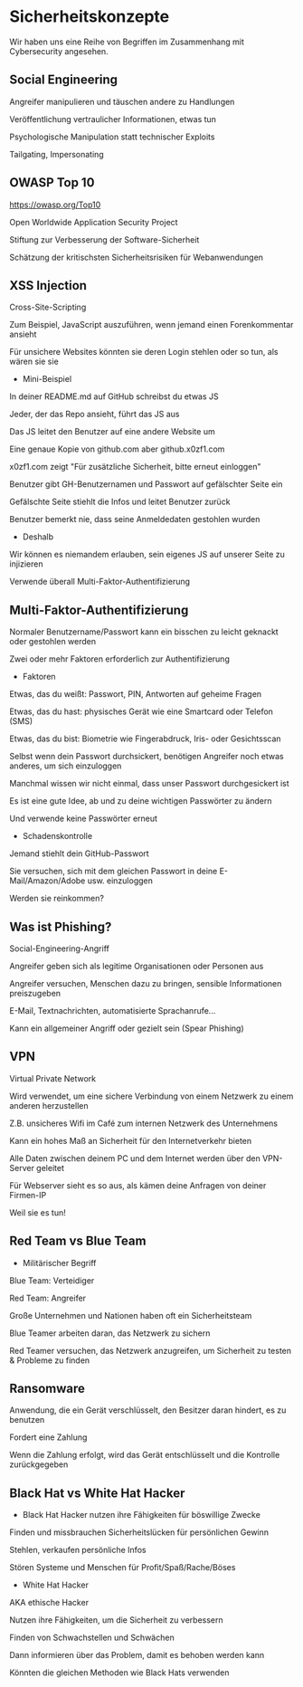 # Sicherheitskonzepte

Wir haben uns eine Reihe von Begriffen im Zusammenhang mit Cybersecurity angesehen.

## Social Engineering

Angreifer manipulieren und täuschen andere zu Handlungen

Veröffentlichung vertraulicher Informationen, etwas tun

Psychologische Manipulation statt technischer Exploits

Tailgating, Impersonating

## OWASP Top 10

https://owasp.org/Top10

Open Worldwide Application Security Project

Stiftung zur Verbesserung der Software-Sicherheit

Schätzung der kritischsten Sicherheitsrisiken für Webanwendungen

## XSS Injection

Cross-Site-Scripting

Zum Beispiel, JavaScript auszuführen, wenn jemand einen Forenkommentar ansieht

Für unsichere Websites könnten sie deren Login stehlen oder so tun, als wären sie sie

- Mini-Beispiel

In deiner README.md auf GitHub schreibst du etwas JS

Jeder, der das Repo ansieht, führt das JS aus

Das JS leitet den Benutzer auf eine andere Website um

Eine genaue Kopie von github.com aber github.x0zf1.com

x0zf1.com zeigt "Für zusätzliche Sicherheit, bitte erneut einloggen"

Benutzer gibt GH-Benutzernamen und Passwort auf gefälschter Seite ein

Gefälschte Seite stiehlt die Infos und leitet Benutzer zurück

Benutzer bemerkt nie, dass seine Anmeldedaten gestohlen wurden

- Deshalb

Wir können es niemandem erlauben, sein eigenes JS auf unserer Seite zu injizieren

Verwende überall Multi-Faktor-Authentifizierung

## Multi-Faktor-Authentifizierung

Normaler Benutzername/Passwort kann ein bisschen zu leicht geknackt oder gestohlen werden

Zwei oder mehr Faktoren erforderlich zur Authentifizierung

- Faktoren
  
Etwas, das du weißt: Passwort, PIN, Antworten auf geheime Fragen

Etwas, das du hast: physisches Gerät wie eine Smartcard oder Telefon (SMS)

Etwas, das du bist: Biometrie wie Fingerabdruck, Iris- oder Gesichtsscan

Selbst wenn dein Passwort durchsickert, benötigen Angreifer noch etwas anderes, um sich einzuloggen

Manchmal wissen wir nicht einmal, dass unser Passwort durchgesickert ist

Es ist eine gute Idee, ab und zu deine wichtigen Passwörter zu ändern

Und verwende keine Passwörter erneut

- Schadenskontrolle

Jemand stiehlt dein GitHub-Passwort

Sie versuchen, sich mit dem gleichen Passwort in deine E-Mail/Amazon/Adobe usw. einzuloggen

Werden sie reinkommen?

## Was ist Phishing?

Social-Engineering-Angriff

Angreifer geben sich als legitime Organisationen oder Personen aus

Angreifer versuchen, Menschen dazu zu bringen, sensible Informationen preiszugeben

E-Mail, Textnachrichten, automatisierte Sprachanrufe...

Kann ein allgemeiner Angriff oder gezielt sein (Spear Phishing)

## VPN

Virtual Private Network

Wird verwendet, um eine sichere Verbindung von einem Netzwerk zu einem anderen herzustellen

Z.B. unsicheres Wifi im Café zum internen Netzwerk des Unternehmens

Kann ein hohes Maß an Sicherheit für den Internetverkehr bieten

Alle Daten zwischen deinem PC und dem Internet werden über den VPN-Server geleitet

Für Webserver sieht es so aus, als kämen deine Anfragen von deiner Firmen-IP

Weil sie es tun!

## Red Team vs Blue Team

- Militärischer Begriff

Blue Team: Verteidiger

Red Team: Angreifer

Große Unternehmen und Nationen haben oft ein Sicherheitsteam

Blue Teamer arbeiten daran, das Netzwerk zu sichern

Red Teamer versuchen, das Netzwerk anzugreifen, um Sicherheit zu testen & Probleme zu finden

## Ransomware

Anwendung, die ein Gerät verschlüsselt, den Besitzer daran hindert, es zu benutzen

Fordert eine Zahlung

Wenn die Zahlung erfolgt, wird das Gerät entschlüsselt und die Kontrolle zurückgegeben

## Black Hat vs White Hat Hacker

- Black Hat Hacker nutzen ihre Fähigkeiten für böswillige Zwecke

Finden und missbrauchen Sicherheitslücken für persönlichen Gewinn

Stehlen, verkaufen persönliche Infos

Stören Systeme und Menschen für Profit/Spaß/Rache/Böses

- White Hat Hacker

AKA ethische Hacker

Nutzen ihre Fähigkeiten, um die Sicherheit zu verbessern

Finden von Schwachstellen und Schwächen

Dann informieren über das Problem, damit es behoben werden kann

Könnten die gleichen Methoden wie Black Hats verwenden
